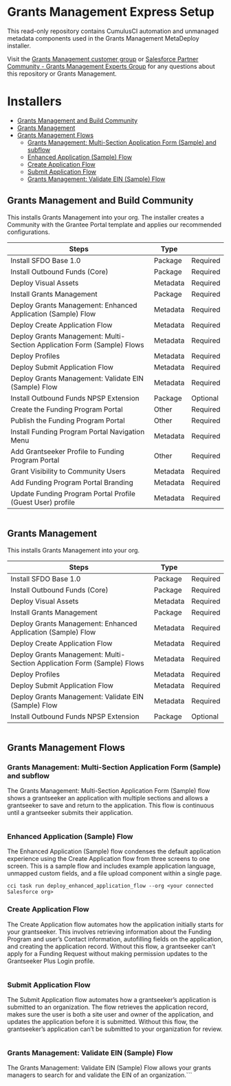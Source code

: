 # Grants Management Express Setup


This read-only repository contains CumulusCI automation and unmanaged metadata components used in the Grants Management MetaDeploy installer.



Visit the [Grants Management customer group](https://trailhead.salesforce.com/trailblazer-community/groups/0F94S000000GvrgSAC) or [Salesforce Partner Community - Grants Management Experts Group](https://partners.salesforce.com/_ui/core/chatter/groups/GroupProfilePage?g=0F94V000000LpYeSAK) for any questions about this repository or Grants Management.







# Installers

-   [Grants Management and Build Community](#Install-Grants-Management-and-Build-Community)
-   [Grants Management](#Install-Grants-Management)
-   [Grants Management Flows](#Install-Grants-Management-Flows)
    -   [Grants Management: Multi-Section Application Form (Sample) and subflow](#Deploy-Grants-Management-Multi-Section-Application-Form-Sample-and-subflow)
    -   [Enhanced Application (Sample) Flow](#Deploy-Enhanced-Application-Sample-Flow)
    -   [Create Application Flow](#Deploy-Create-Application-Flow)
    -   [Submit Application Flow](#Deploy-Submit-Application-Flow)
    -   [Grants Management: Validate EIN (Sample) Flow](#Deploy-Grants-Management-Validate-EIN-Sample-Flow)

## Grants Management and Build Community

This installs Grants Management into your org. The installer creates a Community with the Grantee Portal template and applies our recommended configurations.

| Steps                                                                   | Type     |          |
| ----------------------------------------------------------------------- | -------- | -------- |
| Install SFDO Base 1.0                                                   | Package  | Required |
| Install Outbound Funds (Core)                                           | Package  | Required |
| Deploy Visual Assets                                                    | Metadata | Required |
| Install Grants Management                                               | Package  | Required |
| Deploy Grants Management: Enhanced Application (Sample) Flow            | Metadata | Required |
| Deploy Create Application Flow                                          | Metadata | Required |
| Deploy Grants Management: Multi-Section Application Form (Sample) Flows | Metadata | Required |
| Deploy Profiles                                                         | Metadata | Required |
| Deploy Submit Application Flow                                          | Metadata | Required |
| Deploy Grants Management: Validate EIN (Sample) Flow                    | Metadata | Required |
| Install Outbound Funds NPSP Extension                                   | Package  | Optional |
| Create the Funding Program Portal                                       | Other    | Required |
| Publish the Funding Program Portal                                      | Other    | Required |
| Install Funding Program Portal Navigation Menu                          | Metadata | Required |
| Add Grantseeker Profile to Funding Program Portal                       | Other    | Required |
| Grant Visibility to Community Users                                     | Metadata | Required |
| Add Funding Program Portal Branding                                     | Metadata | Required |
| Update Funding Program Portal Profile (Guest User) profile              | Metadata | Required |


```
```

## Grants Management

This installs Grants Management into your org.

| Steps                                                                   | Type     |          |
| ----------------------------------------------------------------------- | -------- | -------- |
| Install SFDO Base 1.0                                                   | Package  | Required |
| Install Outbound Funds (Core)                                           | Package  | Required |
| Deploy Visual Assets                                                    | Metadata | Required |
| Install Grants Management                                               | Package  | Required |
| Deploy Grants Management: Enhanced Application (Sample) Flow            | Metadata | Required |
| Deploy Create Application Flow                                          | Metadata | Required |
| Deploy Grants Management: Multi-Section Application Form (Sample) Flows | Metadata | Required |
| Deploy Profiles                                                         | Metadata | Required |
| Deploy Submit Application Flow                                          | Metadata | Required |
| Deploy Grants Management: Validate EIN (Sample) Flow                    | Metadata | Required |
| Install Outbound Funds NPSP Extension                                   | Package  | Optional |


```
```

## Grants Management Flows


>

### Grants Management: Multi-Section Application Form (Sample) and subflow

The Grants Management: Multi-Section Application Form (Sample) flow shows a grantseeker an application with multiple sections and allows a grantseeker to save and return to the application. This flow is continuous until a grantseeker submits their application.

```
```

### Enhanced Application (Sample) Flow

The Enhanced Application (Sample) flow condenses the default application experience using the Create Application flow from three screens to one screen. This is a sample flow and includes example application language, unmapped custom fields, and a file upload component within a single page.

```
cci task run deploy_enhanced_application_flow --org <your connected Salesforce org>
```

### Create Application Flow

The Create Application flow automates how the application initially starts for your grantseeker. This involves retrieving information about the Funding Program and user’s Contact information, autofilling fields on the application, and creating the application record. Without this flow, a grantseeker can’t apply for a Funding Request without making permission updates to the Grantseeker Plus Login profile.

```
```

### Submit Application Flow

The Submit Application flow automates how a grantseeker’s application is submitted to an organization. The flow retrieves the application record, makes sure the user is both a site user and owner of the application, and updates the application before it is submitted. Without this flow, the grantseeker’s application can’t be submitted to your organization for review.

```
```

### Grants Management: Validate EIN (Sample) Flow

The Grants Management: Validate EIN (Sample) Flow allows your grants managers to search for and validate the EIN of an organization.```

```
```
